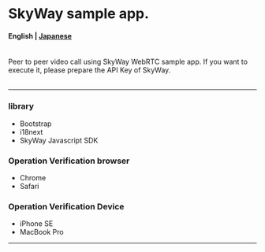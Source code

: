 # SkyWay sample app.

#### English | [Japanese](/README.md)
<br>
Peer to peer video call using SkyWay WebRTC sample app. If you want to execute it, please prepare the API Key of SkyWay.
<br>
<br>

***
### library
- Bootstrap
- i18next
- SkyWay Javascript SDK

### Operation Verification browser  
- Chrome
- Safari

### Operation Verification Device  
- iPhone SE
- MacBook Pro
***
